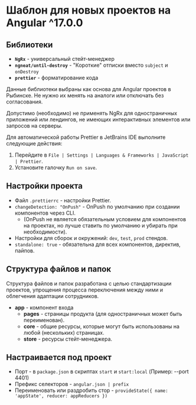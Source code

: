 # Шаблон для новых проектов на Angular ^17.0.0

## Библиотеки

- **`NgRx`** - универсальный стейт-менеджер
- **`ngneat/until-destroy`** - "Короткие" отписки вместо `subject` и `onDestroy`
- **`prettier`** - форматирование кода

Данные библиотеки выбраны как основа для Angular проектов в Рыбинске. Не нужно их менять на аналоги или отключать без согласования.

Допустимо (необходимо) не применять NgRx для одностраничных приложений или лендингов, не имеющих интерактивных элементов или запросов на серверы.

Для автоматической работы Prettier в JetBrains IDE выполните следующие действия:

1. Перейдите в `File | Settings | Languages & Frameworks | JavaScript | Prettier`.
2. Установите галочку `Run on save`.

## Настройки проекта

- Файл `.prettierrc` - настройки Prettier.
- `changeDetection: "OnPush"` - OnPush по умолчанию при создании компонентов через CLI.
  - (OnPush не является обязательным условием для компонентов на проектах, но лучше ставить по умолчанию и убирать при необходимости).
- Настройки для сборок и окружений: `dev`, `test`, `prod` стендов.
- `standalone: true` - обязательна для всех компонентов, директив, пайпов.

## Структура файлов и папок

Структура файлов и папок разработана с целью стандартизации проектов, упрощения процесса переключения между ними и облегчения адаптации сотрудников.

- **app** - компонент входа
  - **pages** - страницы продукта (для одностраничных может быть переименован).
  - **core** - общие ресурсы, которые могут быть использованы на любой (нескольких) страницах.
  - **store** - ресурсы стейт-менеджера.

## Настраивается под проект

- Порт - в `package.json` в скриптах `start` и `start:local` (Пример: --port 4401)
- Префикс селекторов - `angular.json | prefix`
- Переименовать или раздробить стор - `provideState({ name: 'appState', reducer: appReducers })`
